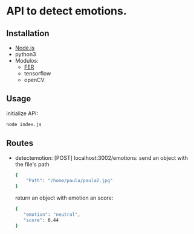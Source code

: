 # API to detect emotions.

## Installation 
- [Node.js](https://nodejs.org/)
- python3
- Modulos:
    - [FER](https://pypi.org/project/fer/)
    - tensorflow
    - openCV


## Usage
initialize API:
```sh
node index.js
```

## Routes

- detectemotion: [POST] localhost:3002/emotions:
send an object with the file's path
    ```sh
    {
        "Path": "/home/paula/paula2.jpg"
    }
    ```
    return an object with emotion an score:
     ```sh
    {
        "emotion": "neutral",
        "score": 0.44
    }
    ```
